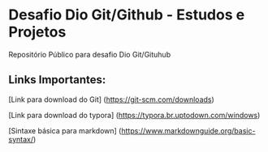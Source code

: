 # Desafio Dio Git/Github - Estudos e Projetos
Repositório Público para desafio Dio Git/Gituhub

## Links Importantes:

[Link para download do Git] (https://git-scm.com/downloads)

[Link para download do typora] (https://typora.br.uptodown.com/windows)

[Sintaxe básica para markdown] (https://www.markdownguide.org/basic-syntax/)

